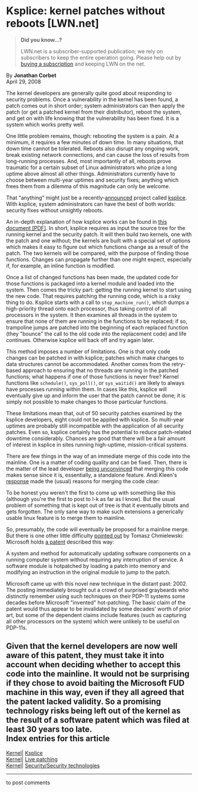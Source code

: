 # Ksplice: kernel patches without reboots [LWN.net]

> **Did you know...?**
> 
> LWN.net is a subscriber-supported publication; we rely on subscribers to keep the entire operation going. Please help out by [buying a subscription](/Promo/nst-nag4/subscribe) and keeping LWN on the net. 

By **Jonathan Corbet**  
April 29, 2008 

The kernel developers are generally quite good about responding to security problems. Once a vulnerability in the kernel has been found, a patch comes out in short order; system administrators can then apply the patch (or get a patched kernel from their distributor), reboot the system, and get on with life knowing that the vulnerability has been fixed. It is a system which works pretty well. 

One little problem remains, though: rebooting the system is a pain. At a minimum, it requires a few minutes of down time. In many situations, that down time cannot be tolerated. Reboots also disrupt any ongoing work, break existing network connections, and can cause the loss of results from long-running processes. And, most importantly of all, reboots prove traumatic for a certain subset of Linux administrators who prize a long uptime above almost all other things. Administrators currently have to choose between multi-year uptimes and security fixes; anything which frees them from a dilemma of this magnitude can only be welcome. 

That "anything" might just be a recently-[announced](http://lwn.net/Articles/279378/) project called [ksplice](http://web.mit.edu/ksplice/). With ksplice, system administrators can have the best of both worlds: security fixes without unsightly reboots. 

An in-depth explanation of how ksplice works can be found in [this document [PDF]](http://web.mit.edu/ksplice/doc/ksplice.pdf). In short, ksplice requires as input the source tree for the running kernel and the security patch. It will then build two kernels, one with the patch and one without; the kernels are built with a special set of options which makes it easy to figure out which functions change as a result of the patch. The two kernels will be compared, with the purpose of finding those functions. Changes can propagate further than one might expect, especially if, for example, an inline function is modified. 

Once a list of changed functions has been made, the updated code for those functions is packaged into a kernel module and loaded into the system. Then comes the tricky part: getting the running kernel to start using the new code. That requires patching the running code, which is a risky thing to do. Ksplice starts with a call to `stop_machine_run()`, which dumps a high-priority thread onto each processor, thus taking control of all processors in the system. It then examines all threads in the system to ensure that none of them are running in the functions to be replaced; if so, trampoline jumps are patched into the beginning of each replaced function (they "bounce" the call to the old code into the replacement code) and life continues. Otherwise ksplice will back off and try again later. 

This method imposes a number of limitations. One is that only code changes can be patched in with ksplice; patches which make changes to data structures cannot be accommodated. Another comes from the retry-based approach to ensuring that no threads are running in the patched functions; what happens if one of those functions is never free? Kernel functions like `schedule()`, `sys_poll()`, or `sys_waitid()` are likely to always have processes running within them. In cases like this, ksplice will eventually give up and inform the user that the patch cannot be done; it is simply not possible to make changes to those particular functions. 

These limitations mean that, out of 50 security patches examined by the ksplice developers, eight could not be applied with ksplice. So multi-year uptimes are probably still incompatible with the application of all security patches. Even so, ksplice certainly has the potential to reduce patch-related downtime considerably. Chances are good that there will be a fair amount of interest in ksplice in sites running high-uptime, mission-critical systems. 

There are few things in the way of an immediate merge of this code into the mainline. One is a matter of coding quality and can be fixed. Then, there is the matter of the lead developer [being unconvinced](/Articles/280064/) that merging this code makes sense since it is, essentially, a standalone feature. Andi Kleen's [response](/Articles/280065/) made the (usual) reasons for merging the code clear: 

To be honest you weren't the first to come up with something like this (although you're the first to post to l-k as far as I know). But the usual problem of something that is kept out of tree is that it eventually bitrots and gets forgotten. The only sane way to make such extensions a generically usable linux feature is to merge them to mainline. 

So, presumably, the code will eventually be proposed for a mainline merge. But there is one other little difficulty [pointed out](/Articles/280066/) by Tomasz Chmielewski: Microsoft holds [a patent](http://www.google.com/patents?id=cVyWAAAAEBAJ&dq=hotpatching) described this way: 

A system and method for automatically updating software components on a running computer system without requiring any interruption of service. A software module is hotpatched by loading a patch into memory and modifying an instruction in the original module to jump to the patch. 

Microsoft came up with this novel new technique in the distant past: 2002. The posting immediately brought out a crowd of surprised graybeards who distinctly remember using such techniques on their PDP-11 systems some decades before Microsoft "invented" hot-patching. The basic claim of the patent would thus appear to be invalidated by some decades' worth of prior art, but some of the dependent claims include features (such as capturing all other processors on the system) which were unlikely to be useful on PDP-11s. 

Given that the kernel developers are now well aware of this patent, they must take it into account when deciding whether to accept this code into the mainline. It would not be surprising if they chose to avoid baiting the Microsoft FUD machine in this way, even if they all agreed that the patent lacked validity. So a promising technology risks being left out of the kernel as the result of a software patent which was filed at least 30 years too late.  
Index entries for this article  
---  
[Kernel](/Kernel/Index)| [Ksplice](/Kernel/Index#Ksplice)  
[Kernel](/Kernel/Index)| [Live patching](/Kernel/Index#Live_patching)  
[Kernel](/Kernel/Index)| [Security/Security technologies](/Kernel/Index#Security-Security_technologies)  
  


* * *

to post comments 
